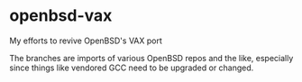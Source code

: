# openbsd-vax
My efforts to revive OpenBSD's VAX port

The branches are imports of various OpenBSD repos and the like, especially since things like vendored
GCC need to be upgraded or changed.
